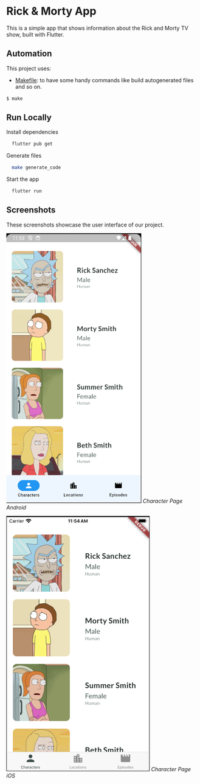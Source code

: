 # Rick & Morty App

This is a simple app that shows information about the Rick and Morty TV show, built with Flutter.

## Automation

This project uses:

- [Makefile](Makefile): to have some handy commands like build autogenerated files and so on.

```bash
$ make
```

## Run Locally

Install dependencies

```bash
  flutter pub get
```

Generate files

```bash
  make generate_code
```

Start the app

```bash
  flutter run
```

## Screenshots

These screenshots showcase the user interface of our project.

![Screenshot 1 - Character Page Android](./screenshots/characters_android.png)
*Character Page Android*

![Screenshot 2 - Character Page iOS](./screenshots/characters_ios.png)
*Character Page iOS*

